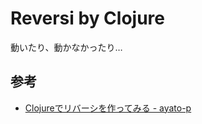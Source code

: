 # Reversi by Clojure

動いたり、動かなかったり…

## 参考

- [Clojureでリバーシを作ってみる - ayato-p](https://scrapbox.io/ayato-p/Clojure%E3%81%A7%E3%83%AA%E3%83%90%E3%83%BC%E3%82%B7%E3%82%92%E4%BD%9C%E3%81%A3%E3%81%A6%E3%81%BF%E3%82%8B)

